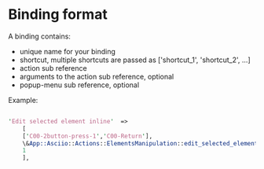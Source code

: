 # Binding format

A binding contains:

- unique name for your binding
- shortcut, multiple shortcuts are passed as ['shortcut_1', 'shortcut_2', ...]
- action sub reference
- arguments to the action sub reference, optional
- popup-menu sub reference, optional

Example:

```perl

'Edit selected element inline'  => 
    [
    ['C00-2button-press-1','C00-Return'],
    \&App::Asciio::Actions::ElementsManipulation::edit_selected_element,
    1
    ],

```

